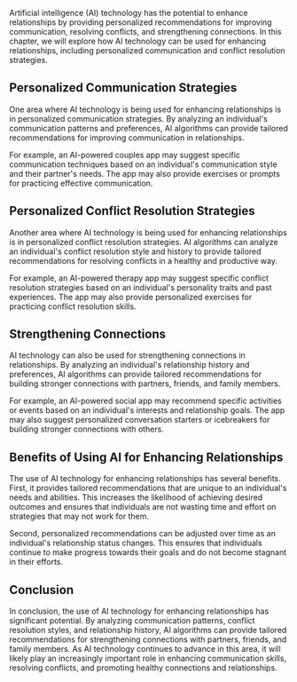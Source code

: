 

Artificial intelligence (AI) technology has the potential to enhance relationships by providing personalized recommendations for improving communication, resolving conflicts, and strengthening connections. In this chapter, we will explore how AI technology can be used for enhancing relationships, including personalized communication and conflict resolution strategies.

Personalized Communication Strategies
-------------------------------------

One area where AI technology is being used for enhancing relationships is in personalized communication strategies. By analyzing an individual's communication patterns and preferences, AI algorithms can provide tailored recommendations for improving communication in relationships.

For example, an AI-powered couples app may suggest specific communication techniques based on an individual's communication style and their partner's needs. The app may also provide exercises or prompts for practicing effective communication.

Personalized Conflict Resolution Strategies
-------------------------------------------

Another area where AI technology is being used for enhancing relationships is in personalized conflict resolution strategies. AI algorithms can analyze an individual's conflict resolution style and history to provide tailored recommendations for resolving conflicts in a healthy and productive way.

For example, an AI-powered therapy app may suggest specific conflict resolution strategies based on an individual's personality traits and past experiences. The app may also provide personalized exercises for practicing conflict resolution skills.

Strengthening Connections
-------------------------

AI technology can also be used for strengthening connections in relationships. By analyzing an individual's relationship history and preferences, AI algorithms can provide tailored recommendations for building stronger connections with partners, friends, and family members.

For example, an AI-powered social app may recommend specific activities or events based on an individual's interests and relationship goals. The app may also suggest personalized conversation starters or icebreakers for building stronger connections with others.

Benefits of Using AI for Enhancing Relationships
------------------------------------------------

The use of AI technology for enhancing relationships has several benefits. First, it provides tailored recommendations that are unique to an individual's needs and abilities. This increases the likelihood of achieving desired outcomes and ensures that individuals are not wasting time and effort on strategies that may not work for them.

Second, personalized recommendations can be adjusted over time as an individual's relationship status changes. This ensures that individuals continue to make progress towards their goals and do not become stagnant in their efforts.

Conclusion
----------

In conclusion, the use of AI technology for enhancing relationships has significant potential. By analyzing communication patterns, conflict resolution styles, and relationship history, AI algorithms can provide tailored recommendations for strengthening connections with partners, friends, and family members. As AI technology continues to advance in this area, it will likely play an increasingly important role in enhancing communication skills, resolving conflicts, and promoting healthy connections and relationships.
